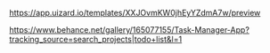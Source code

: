 https://app.uizard.io/templates/XXJOvmKW0jhEyYZdmA7w/preview

https://www.behance.net/gallery/165077155/Task-Manager-App?tracking_source=search_projects|todo+list&l=1